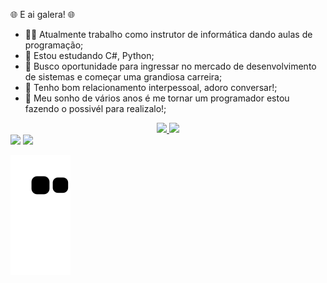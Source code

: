 🌐 E ai galera! 🌐

<!-- ⏳ Desenvolvendo um Sistema de Controle de Controle de Atividades Remotas;-->
- 👨‍🏫 Atualmente trabalho como instrutor de informática dando aulas de programação;
- 🌱 Estou estudando C#, Python;
- 🧭 Busco oportunidade para ingressar no mercado de desenvolvimento de sistemas e começar uma grandiosa carreira;
- 👥 Tenho bom relacionamento interpessoal, adoro conversar!;
- 💭 Meu sonho de vários anos é me tornar um programador estou fazendo o possivél para realizalo!;

<div align="center">
  <a href="https://github.com/gustavoleck">
  <img height="180em" src="https://github-readme-stats.vercel.app/api?username=gustavoleck&show_icons=true&theme=dracula&include_all_commits=true&count_private=true"/>
  <img height="180em" src="https://github-readme-stats.vercel.app/api/top-langs/?username=gustavoleck&layout=compact&langs_count=7&theme=dracula"/>
</div>
<div> 
  <a href="https://instagram.com/gustavo_leck" target="_blank"><img src="https://img.shields.io/badge/-Instagram-%23E4405F?style=for-the-badge&logo=instagram&logoColor=white" target="_blank"></a>
  <a href="https://www.linkedin.com/in/gustavo-leck-419323168/" target="_blank"><img src="https://img.shields.io/badge/-LinkedIn-%230077B5?style=for-the-badge&logo=linkedin&logoColor=white" target="_blank"></a> 
 
 
 ![Snake animation](https://github.com/gustavoleck/gustavoleck/blob/output/github-contribution-grid-snake.svg)
 
</div>
